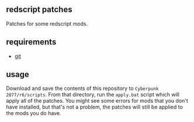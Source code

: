## redscript patches

Patches for some redscript mods.

## requirements
- [git](https://gitforwindows.org/)

## usage

Download and save the contents of this repository to `Cyberpunk 2077/r6/scripts`.
From that directory, run the `apply.bat` script which will apply all of the patches.
You might see some errors for mods that you don't have installed, but that's not a problem, the patches will still be applied to the mods you do have.
